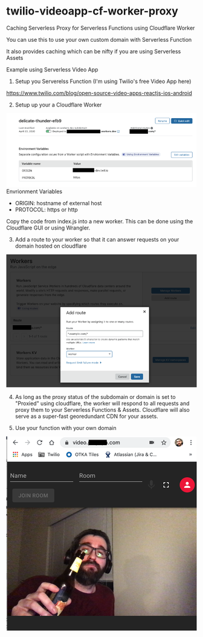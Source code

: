# twilio-videoapp-cf-worker-proxy
Caching Serverless Proxy for Serverless Functions using Cloudflare Worker

You can use this to use your own custom domain with Serverless Function

It also provides caching which can be nifty if you are using Serverless Assets

Example using Serverless Video App

1) Setup you Serverelss Function (I'm using Twilio's free Video App here)

https://www.twilio.com/blog/open-source-video-apps-reactjs-ios-android

2) Setup up your a Cloudflare Worker

![Environment Variables](/images/environment_variables.png)
Envrionment Variables
- ORIGIN: hostname of external host
- PROTOCOL: https or http

Copy the code from index.js into a new worker. This can be done using the Cloudflare GUI or using Wrangler.

3) Add a route to your worker so that it can answer requests on your domain hosted on cloudflare

![Route](/images/route.png)

4) As long as the proxy status of the subdomain or domain is set to "Proxied" using cloudflare, the worker will respond to all requests and proxy them to your Serverless Functions & Assets. Cloudflare will also serve as a super-fast georedundant CDN for your assets.

5) Use your function with your own domain

![VideoApp](/images/videoapp.png)
